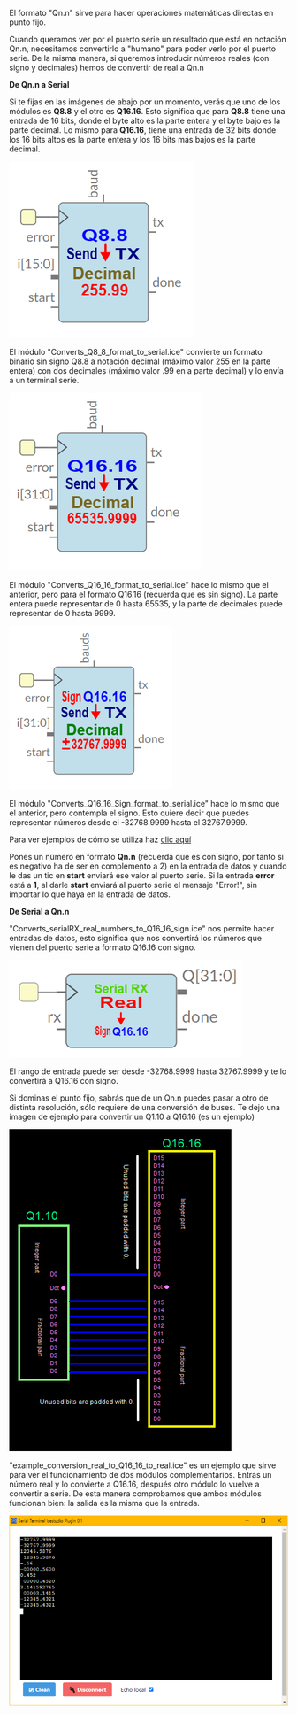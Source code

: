 El formato "Qn.n" sirve para hacer operaciones matemáticas directas en punto fijo.

Cuando queramos ver por el puerto serie un resultado que está en notación Qn.n, necesitamos convertirlo a "humano" para poder verlo por el puerto serie.
De la misma manera, si queremos introducir números reales (con signo y decimales) hemos de convertir de real a Qn.n

**De Qn.n a Serial**

Si te fijas en las imágenes de abajo por un momento, verás que uno de los módulos es **Q8.8** y el otro es **Q16.16**. Esto significa que para **Q8.8** tiene una entrada de 16 bits, donde el byte alto es la parte entera y el byte bajo es la parte decimal. Lo mismo para **Q16.16**, tiene una entrada de 32 bits donde los 16 bits altos es la parte entera y los 16 bits más bajos es la parte decimal.

![](https://github.com/Democrito/repositorios/blob/master/Serial_Maths/image/ConvertQ0808formatSerial.PNG)

El módulo "Converts_Q8_8_format_to_serial.ice" convierte un formato binario sin signo Q8.8 a notación decimal (máximo valor 255 en la parte entera) con dos decimales (máximo valor .99 en a parte decimal) y lo envía a un terminal serie.

![](https://github.com/Democrito/repositorios/blob/master/Serial_Maths/image/ConvertQ1616formatSerial.PNG)

El módulo "Converts_Q16_16_format_to_serial.ice" hace lo mismo que el anterior, pero para el formato Q16.16 (recuerda que es sin signo). La parte entera puede representar de 0 hasta 65535, y la parte de decimales puede representar de 0 hasta 9999.

![](https://github.com/Democrito/repositorios/blob/master/Serial_Maths/image/signQ16_16_to_serial.PNG)

El módulo "Converts_Q16_16_Sign_format_to_serial.ice" hace lo mismo que el anterior, pero contempla el signo. Esto quiere decir que puedes representar números desde el -32768.9999 hasta el 32767.9999.

Para ver ejemplos de cómo se utiliza haz [clic aquí](https://github.com/Democrito/repositorios/tree/master/Maths/div_fix_point#ejemplos-de-implementaci%C3%B3n-a-trav%C3%A9s-del-puerto-serie)

Pones un número en formato **Qn.n** (recuerda que es con signo, por tanto si es negativo ha de ser en complemento a 2) en la entrada de datos y cuando le das un tic en **start** enviará ese valor al puerto serie. Si la entrada **error** está a **1**, al darle **start** enviará al puerto serie el mensaje "Error!", sin importar lo que haya en la entrada de datos.

**De Serial a Qn.n**

"Converts_serialRX_real_numbers_to_Q16_16_sign.ice" nos permite hacer entradas de datos, esto significa que nos convertirá los números que vienen del puerto serie a formato Q16.16 con signo.

![](https://github.com/Democrito/repositorios/blob/master/Serial_Maths/image/Real_to_signQ16_16.PNG)

El rango de entrada puede ser desde -32768.9999 hasta 32767.9999 y te lo convertirá a Q16.16 con signo.

Si dominas el punto fijo, sabrás que de un Qn.n puedes pasar a otro de distinta resolución, sólo requiere de una conversión de buses. Te dejo una imagen de ejemplo para convertir un Q1.10 a Q16.16 (es un ejemplo)

![](https://github.com/Democrito/repositorios/blob/master/Serial_Maths/image/casar%20bits.png)

"example_conversion_real_to_Q16_16_to_real.ice" es un ejemplo que sirve para ver el funcionamiento de dos módulos complementarios. Entras un número real y lo convierte a Q16.16, después otro módulo lo vuelve a convertir a serie. De esta manera comprobamos que ambos módulos funcionan bien: la salida es la misma que la entrada.

![](https://github.com/Democrito/repositorios/blob/master/Serial_Maths/image/serial_conversions_examples_Q16_16_fixed_point.PNG)
